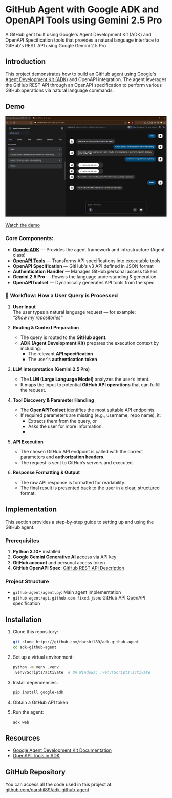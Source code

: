 # GitHub Agent with Google ADK and OpenAPI Tools using Gemini 2.5 Pro

A GitHub gent built using Google's Agent Development Kit (ADK) and OpenAPI Specification tools that provides a natural language interface to GitHub's REST API using Google Gemini 2.5 Pro

## Introduction

This project demonstrates how to build an GitHub agent using Google's [Agent Development Kit (ADK)](https://google.github.io/adk-docs/) and OpenAPI integration. The agent leverages the GitHub REST API through an OpenAPI specification to perform various GitHub operations via natural language commands.

## Demo

![Screenshot](https://github.com/darshil89/adk-github-agent/blob/main/Images/ss.png)

[Watch the demo](https://drive.google.com/file/d/1v6abeJ3sbVlH5b2Au69lkC5Q73CKkefM/view?usp=sharing)


### Core Components:

* **[Google ADK](https://google.github.io/adk-docs/)** — Provides the agent framework and infrastructure (Agent class)
* **[OpenAPI Tools](https://google.github.io/adk-docs/tools/openapi-tools/)** — Transforms API specifications into executable tools
* **OpenAPI Specification** — GitHub's v3 API defined in JSON format
* **Authentication Handler** — Manages GitHub personal access tokens
* **Gemini 2.5 Pro** — Powers the language understanding & generation
* **OpenAPIToolset** — Dynamically generates API tools from the spec

### 🔄 Workflow: How a User Query is Processed

1. **User Input**  
   The user types a natural language request — for example:  
   _"Show my repositories"_

2. **Routing & Context Preparation**  
   - The query is routed to the **GitHub agent**.  
   - **ADK (Agent Development Kit)** prepares the execution context by including:  
     - The relevant **API specification**  
     - The user's **authentication token**

3. **LLM Interpretation (Gemini 2.5 Pro)**  
   - The **LLM (Large Language Model)** analyzes the user’s intent.  
   - It maps the input to potential **GitHub API operations** that can fulfill the request.

4. **Tool Discovery & Parameter Handling**  
   - The **OpenAPIToolset** identifies the most suitable API endpoints.  
   - If required parameters are missing (e.g., username, repo name), it:  
     - Extracts them from the query, or  
     - Asks the user for more information.
     - 
5. **API Execution**  
   - The chosen GitHub API endpoint is called with the correct parameters and **authorization headers**.  
   - The request is sent to GitHub’s servers and executed.

6. **Response Formatting & Output**  
   - The raw API response is formatted for readability.  
   - The final result is presented back to the user in a clear, structured format.


## Implementation

This section provides a step-by-step guide to setting up and using the GitHub agent.

### Prerequisites

1. **Python 3.10+** installed
2. **Google Gemini Generative AI** access via API key
3. **GitHub account** and personal access token
4. **GitHub OpenAPI Spec**: [GitHub REST API Description](https://raw.githubusercontent.com/github/rest-api-description/main/descriptions/api.github.com/api.github.com.json)

### Project Structure

- `github-agent/agent.py`: Main agent implementation
- `github-agent/api.github.com.fixed.json`: GitHub API OpenAPI specification

## Installation

1. Clone this repository:
   ```bash
   git clone https://github.com/darshil89/adk-github-agent
   cd adk-github-agent
   ```

2. Set up a virtual environment:
   ```bash
   python -m venv .venv
   .venv/Scripts/activate  # On Windows: .venv\Scripts\activate
   ```

3. Install dependencies:
   ```bash
   pip install google-adk
   ```

4. Obtain a GitHub API token

5. Run the agent:
   ```bash
   adk web
   ```

## Resources

- [Google Agent Development Kit Documentation](https://google.github.io/adk-docs/)
- [OpenAPI Tools in ADK](https://google.github.io/adk-docs/tools/openapi-tools/)


## GitHub Repository

You can access all the code used in this project at:
[github.com/darshil89/adk-github-agent](https://github.com/darshil89/adk-github-agent)